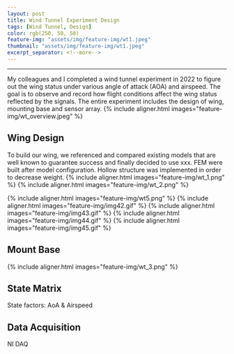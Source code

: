```yaml
---
layout: post
title: Wind Tunnel Experiment Design
tags: [Wind Tunnel, Design]
color: rgb(250, 50, 50)
feature-img: "assets/img/feature-img/wt1.jpeg"
thumbnail: "assets/img/feature-img/wt1.jpeg"
excerpt_separator: <!--more-->
---
```


---
My colleagues and I completed a wind tunnel experiment in 2022 to figure out the wing status under various angle of attack (AOA) and airspeed. The goal is to observe and record how flight conditions affect the wing status reflected by the signals. The entire experiment includes the design of wing, mounting base and sensor array.
{% include aligner.html images="feature-img/wt_overview.jpeg" %}

## Wing Design

To build our wing, we referenced and compared existing models that are well known to guarantee success and finally decided to use xxx. FEM were built after model configuration. Hollow structure was implemented in order to decrease weight.
{% include aligner.html images="feature-img/wt_1.png" %}
{% include aligner.html images="feature-img/wt_2.png" %}

{% include aligner.html images="feature-img/wt5.png" %}
{% include aligner.html images="feature-img/img42.gif" %}
{% include aligner.html images="feature-img/img43.gif" %}
{% include aligner.html images="feature-img/img44.gif" %}
{% include aligner.html images="feature-img/img45.gif" %}

## Mount Base

{% include aligner.html images="feature-img/wt_3.png" %}

## State Matrix

State factors: AoA & Airspeed

## Data Acquisition

NI DAQ
